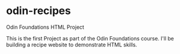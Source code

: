 # odin-recipes
Odin Foundations HTML Project

This is the first Project as part of the Odin Foundations course.
I'll be building a recipe website to demonstrate HTML skills.